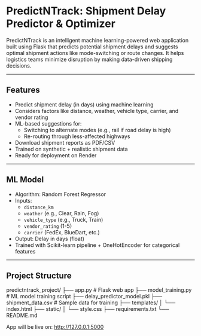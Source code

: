 # PredictNTrack: Shipment Delay Predictor & Optimizer

PredictNTrack is an intelligent machine learning-powered web application built using Flask that predicts potential shipment delays and suggests optimal shipment actions like mode-switching or route changes. It helps logistics teams minimize disruption by making data-driven shipping decisions.

---

## Features

- Predict shipment delay (in days) using machine learning
- Considers factors like distance, weather, vehicle type, carrier, and vendor rating
- ML-based suggestions for:
  - Switching to alternate modes (e.g., rail if road delay is high)
  - Re-routing through less-affected highways
- Download shipment reports as PDF/CSV
- Trained on synthetic + realistic shipment data
- Ready for deployment on Render

---

## ML Model

- Algorithm: Random Forest Regressor
- Inputs:
  - `distance_km`
  - `weather` (e.g., Clear, Rain, Fog)
  - `vehicle_type` (e.g., Truck, Train)
  - `vendor_rating` (1-5)
  - `carrier` (FedEx, BlueDart, etc.)
- Output: Delay in days (float)
- Trained with Scikit-learn pipeline + OneHotEncoder for categorical features

---

## Project Structure

predictntrack_project/
├── app.py # Flask web app
├── model_training.py # ML model training script
├── delay_predictor_model.pkl
├── shipment_data.csv # Sample data for training
├── templates/
│ └── index.html
├── static/
│ └── style.css
├── requirements.txt
└── README.md

App will be live on: http://127.0.0.1:5000

